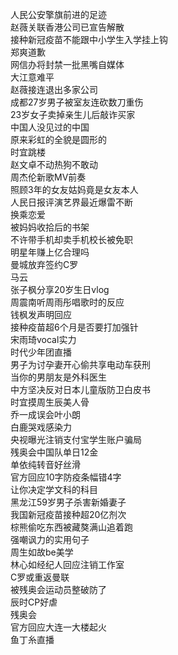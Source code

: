 人民公安擎旗前进的足迹  
赵薇关联香港公司已宣告解散  
接种新冠疫苗不能跟中小学生入学挂上钩  
郑爽道歉  
网信办将封禁一批黑嘴自媒体  
大江意难平  
赵薇接连退出多家公司  
成都27岁男子被室友连砍数刀重伤  
23岁女子卖掉亲生儿后敲诈买家  
中国人没见过的中国  
原来彩虹的全貌是圆形的  
时宜跳楼  
赵文卓不动热狗不敢动  
周杰伦新歌MV前奏  
照顾3年的女友姑妈竟是女友本人  
人民日报评演艺界最近爆雷不断  
换乘恋爱  
被妈妈收拾后的书架  
不许带手机却卖手机校长被免职  
明星年赚上亿合理吗  
曼城放弃签约C罗  
马云  
张子枫分享20岁生日vlog  
周震南听周雨彤唱歌时的反应  
钱枫发声明回应  
接种疫苗超6个月是否要打加强针  
宋雨琦vocal实力  
时代少年团直播  
男子为讨孕妻开心偷共享电动车获刑  
当你的男朋友是外科医生  
中方坚决反对日本儿童版防卫白皮书  
时宜摸周生辰美人骨  
乔一成误会叶小朗  
白鹿哭戏感染力  
央视曝光注销支付宝学生账户骗局  
残奥会中国队单日12金  
单依纯转音好丝滑  
官方回应10字防疫条幅错4字  
让你决定学文科的科目  
黑龙江59岁男子杀害新婚妻子  
我国新冠疫苗接种超20亿剂次  
棕熊偷吃东西被藏獒满山追着跑  
强嘲讽力的实用句子  
周生如故be美学  
林心如经纪人回应注销工作室  
C罗或重返曼联  
被残奥会运动员整破防了  
辰时CP好虐  
残奥会  
官方回应大连一大楼起火  
鱼丁糸直播  
